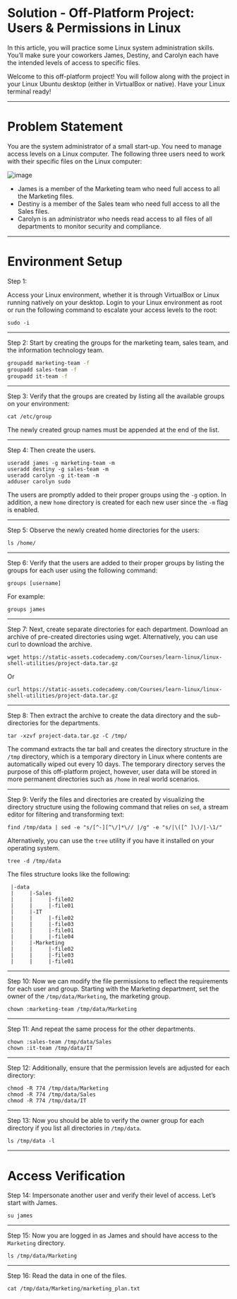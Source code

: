 # Solution - Off-Platform Project: Users & Permissions in Linux

In this article, you will practice some Linux system administration skills. You’ll make sure your coworkers James, Destiny, and Carolyn each have the intended levels of access to specific files.

Welcome to this off-platform project! You will follow along with the project in your Linux Ubuntu desktop (either in VirtualBox or native). Have your Linux terminal ready!

---

# Problem Statement

You are the system administrator of a small start-up. You need to manage access levels on a Linux computer. The following three users need to work with their specific files on the Linux computer:

![image](https://github.com/NwCoder21/Linux-Sandbox/assets/107522496/80cd3557-dd2d-4977-bade-8b54dc88b1ca)

* James is a member of the Marketing team who need full access to all the Marketing files.
* Destiny is a member of the Sales team who need full access to all the Sales files.
* Carolyn is an administrator who needs read access to all files of all departments to monitor security and compliance.

---

# Environment Setup

Step 1:

Access your Linux environment, whether it is through VirtualBox or Linux running natively on your desktop. Login to your Linux environment as root or run the following command to escalate your access levels to the root: 

```
sudo -i
```

---

Step 2: Start by creating the groups for the marketing team, sales team, and the information technology team. 

```bash
groupadd marketing-team -f
groupadd sales-team -f
groupadd it-team -f
```

---

Step 3: Verify that the groups are created by listing all the available groups on your environment: 

```
cat /etc/group
```

The newly created group names must be appended at the end of the list.

---

Step 4: Then create the users.

```
useradd james -g marketing-team -m
useradd destiny -g sales-team -m
useradd carolyn -g it-team -m
adduser carolyn sudo
```

The users are promptly added to their proper groups using the `-g` option. In addition, a new `home` directory is created for each new user since the `-m` flag is enabled. 

---

Step 5: Observe the newly created home directories for the users:

```
ls /home/
```

---

Step 6: Verify that the users are added to their proper groups by listing the groups for each user using the following command:

```
groups [username]
```

For example:

```
groups james
```

---

Step 7: Next, create separate directories for each department. Download an archive of pre-created directories using wget. Alternatively, you can use curl to download the archive.

```
wget https://static-assets.codecademy.com/Courses/learn-linux/linux-shell-utilities/project-data.tar.gz
```

Or

```
curl https://static-assets.codecademy.com/Courses/learn-linux/linux-shell-utilities/project-data.tar.gz
```

---

Step 8: Then extract the archive to create the data directory and the sub-directories for the departments.

```
tar -xzvf project-data.tar.gz -C /tmp/
```

The command extracts the tar ball and creates the directory structure in the `/tmp` directory, which is a temporary directory in Linux where contents are automatically wiped out every 10 days. The temporary directory serves the purpose of this off-platform project, however, user data will be stored in more permanent directories such as `/home` in real world scenarios. 

---

Step 9: Verify the files and directories are created by visualizing the directory structure using the following command that relies on `sed`, a stream editor for filtering and transforming text:

```
find /tmp/data | sed -e "s/[^-][^\/]*\// |/g" -e "s/|\([^ ]\)/|-\1/"
```

Alternatively, you can use the `tree` utility if you have it installed on your operating system.

```
tree -d /tmp/data
```

The files structure looks like the following:

```
 |-data
 |     |-Sales
 |     |     |-file02
 |     |     |-file01
 |     |-IT
 |     |     |-file02
 |     |     |-file03
 |     |     |-file01
 |     |     |-file04
 |     |-Marketing
 |     |     |-file02
 |     |     |-file03
 |     |     |-file01
```

---

Step 10: Now we can modify the file permissions to reflect the requirements for each user and group. Starting with the Marketing department, set the owner of the `/tmp/data/Marketing`, the marketing group. 

```
chown :marketing-team /tmp/data/Marketing
```

---

Step 11: And repeat the same process for the other departments.

```
chown :sales-team /tmp/data/Sales
chown :it-team /tmp/data/IT
```

---

Step 12: Additionally, ensure that the permission levels are adjusted for each directory:

```
chmod -R 774 /tmp/data/Marketing
chmod -R 774 /tmp/data/Sales
chmod -R 774 /tmp/data/IT
```

---

Step 13: Now you should be able to verify the owner group for each directory if you list all directories in `/tmp/data`.

```
ls /tmp/data -l
```

---

# Access Verification

Step 14: Impersonate another user and verify their level of access. Let’s start with James.

```
su james
```

---

Step 15: Now you are logged in as James and should have access to the `Marketing` directory.

```
ls /tmp/data/Marketing
```

---

Step 16: Read the data in one of the files.

```
cat /tmp/data/Marketing/marketing_plan.txt
```









